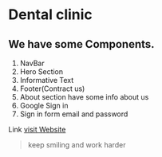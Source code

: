 #  Dental clinic 
## We have some Components.

1. NavBar 
2. Hero Section
3. Informative Text
4. Footer(Contract us)
5. About section have some info about us
6. Google Sign in
7. Sign in form email and password


Link
[visit Website](https://dental-clinic-c8f73.web.app/home "LCO")

>keep smiling and work harder
